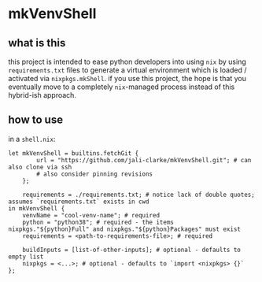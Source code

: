 # mkVenvShell

## what is this

this project is intended to ease python developers into using `nix` by using `requirements.txt` files to generate a virtual environment which is loaded / activated via `nixpkgs.mkShell`.  if you use this project, the hope is that you eventually move to a completely `nix`-managed process instead of this hybrid-ish approach.

## how to use

in a `shell.nix`:

```
let mkVenvShell = builtins.fetchGit {
        url = "https://github.com/jali-clarke/mkVenvShell.git"; # can also clone via ssh
        # also consider pinning revisions
    };

    requirements = ./requirements.txt; # notice lack of double quotes; assumes `requirements.txt` exists in cwd
in mkVenvShell {
    venvName = "cool-venv-name"; # required
    python = "python38"; # required - the items nixpkgs."${python}Full" and nixpkgs."${python}Packages" must exist
    requirements = <path-to-requirements-file>; # required

    buildInputs = [list-of-other-inputs]; # optional - defaults to empty list
    nixpkgs = <...>; # optional - defaults to `import <nixpkgs> {}`
};
```

